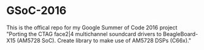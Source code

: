 # GSoC-2016
This is the offical repo for my Google Summer of Code 2016 project "Porting the CTAG face2|4 multichannel soundcard drivers to BeagleBoard-X15 (AM5728 SoC). Create library to make use of AM5728 DSPs (C66x)."
